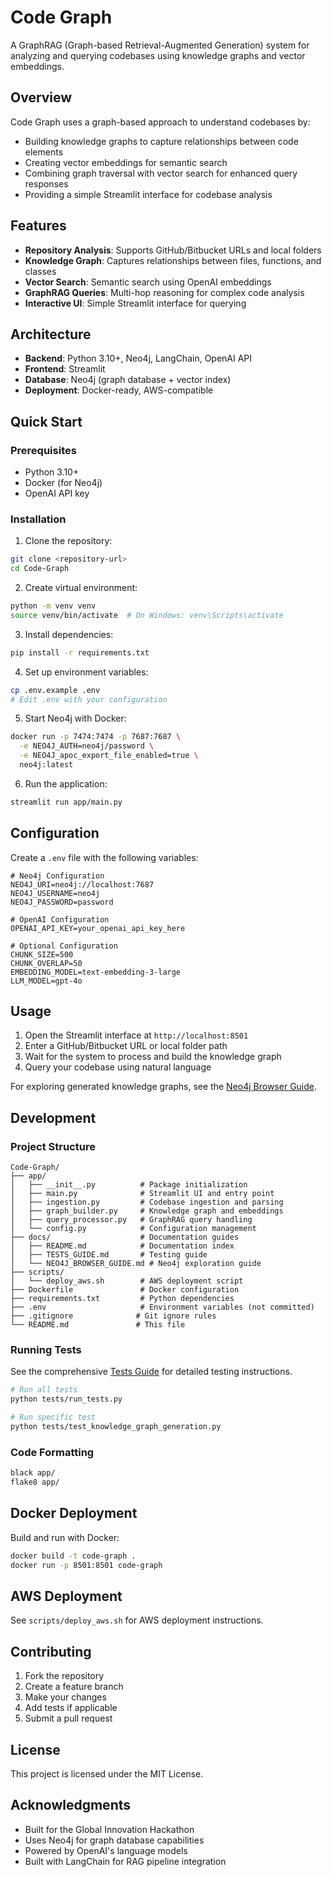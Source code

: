 # Code Graph

A GraphRAG (Graph-based Retrieval-Augmented Generation) system for analyzing and querying codebases using knowledge graphs and vector embeddings.

## Overview

Code Graph uses a graph-based approach to understand codebases by:
- Building knowledge graphs to capture relationships between code elements
- Creating vector embeddings for semantic search
- Combining graph traversal with vector search for enhanced query responses
- Providing a simple Streamlit interface for codebase analysis

## Features

- **Repository Analysis**: Supports GitHub/Bitbucket URLs and local folders
- **Knowledge Graph**: Captures relationships between files, functions, and classes
- **Vector Search**: Semantic search using OpenAI embeddings
- **GraphRAG Queries**: Multi-hop reasoning for complex code analysis
- **Interactive UI**: Simple Streamlit interface for querying

## Architecture

- **Backend**: Python 3.10+, Neo4j, LangChain, OpenAI API
- **Frontend**: Streamlit
- **Database**: Neo4j (graph database + vector index)
- **Deployment**: Docker-ready, AWS-compatible

## Quick Start

### Prerequisites

- Python 3.10+
- Docker (for Neo4j)
- OpenAI API key

### Installation

1. Clone the repository:
```bash
git clone <repository-url>
cd Code-Graph
```

2. Create virtual environment:
```bash
python -m venv venv
source venv/bin/activate  # On Windows: venv\Scripts\activate
```

3. Install dependencies:
```bash
pip install -r requirements.txt
```

4. Set up environment variables:
```bash
cp .env.example .env
# Edit .env with your configuration
```

5. Start Neo4j with Docker:
```bash
docker run -p 7474:7474 -p 7687:7687 \
  -e NEO4J_AUTH=neo4j/password \
  -e NEO4J_apoc_export_file_enabled=true \
  neo4j:latest
```

6. Run the application:
```bash
streamlit run app/main.py
```

## Configuration

Create a `.env` file with the following variables:

```env
# Neo4j Configuration
NEO4J_URI=neo4j://localhost:7687
NEO4J_USERNAME=neo4j
NEO4J_PASSWORD=password

# OpenAI Configuration
OPENAI_API_KEY=your_openai_api_key_here

# Optional Configuration
CHUNK_SIZE=500
CHUNK_OVERLAP=50
EMBEDDING_MODEL=text-embedding-3-large
LLM_MODEL=gpt-4o
```

## Usage

1. Open the Streamlit interface at `http://localhost:8501`
2. Enter a GitHub/Bitbucket URL or local folder path
3. Wait for the system to process and build the knowledge graph
4. Query your codebase using natural language

For exploring generated knowledge graphs, see the [Neo4j Browser Guide](docs/NEO4J_BROWSER_GUIDE.md).

## Development

### Project Structure

```
Code-Graph/
├── app/
│   ├── __init__.py          # Package initialization
│   ├── main.py              # Streamlit UI and entry point
│   ├── ingestion.py         # Codebase ingestion and parsing
│   ├── graph_builder.py     # Knowledge graph and embeddings
│   ├── query_processor.py   # GraphRAG query handling
│   └── config.py            # Configuration management
├── docs/                    # Documentation guides
│   ├── README.md            # Documentation index
│   ├── TESTS_GUIDE.md       # Testing guide
│   └── NEO4J_BROWSER_GUIDE.md # Neo4j exploration guide
├── scripts/
│   └── deploy_aws.sh        # AWS deployment script
├── Dockerfile               # Docker configuration
├── requirements.txt         # Python dependencies
├── .env                     # Environment variables (not committed)
├── .gitignore              # Git ignore rules
└── README.md               # This file
```

### Running Tests

See the comprehensive [Tests Guide](docs/TESTS_GUIDE.md) for detailed testing instructions.

```bash
# Run all tests
python tests/run_tests.py

# Run specific test
python tests/test_knowledge_graph_generation.py
```

### Code Formatting

```bash
black app/
flake8 app/
```

## Docker Deployment

Build and run with Docker:

```bash
docker build -t code-graph .
docker run -p 8501:8501 code-graph
```

## AWS Deployment

See `scripts/deploy_aws.sh` for AWS deployment instructions.

## Contributing

1. Fork the repository
2. Create a feature branch
3. Make your changes
4. Add tests if applicable
5. Submit a pull request

## License

This project is licensed under the MIT License.

## Acknowledgments

- Built for the Global Innovation Hackathon
- Uses Neo4j for graph database capabilities
- Powered by OpenAI's language models
- Built with LangChain for RAG pipeline integration 